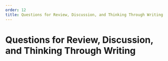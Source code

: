 ```yaml
---
order: 12
title: Questions for Review, Discussion, and Thinking Through Writing
---
```


# Questions for Review, Discussion, and Thinking Through Writing

